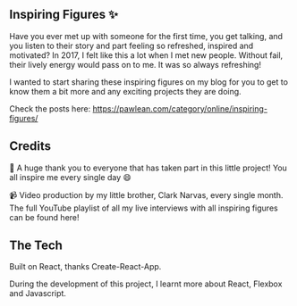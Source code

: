 ## Inspiring Figures ✨

Have you ever met up with someone for the first time, you get talking, and you listen to their story and part feeling so refreshed, inspired and motivated? In 2017, I felt like this a lot when I met new people. Without fail, their lively energy would pass on to me. It was so always refreshing!

I wanted to start sharing these inspiring figures on my blog for you to get to know them a bit more and any exciting projects they are doing.

Check the posts here: https://pawlean.com/category/online/inspiring-figures/

## Credits

💜 A huge thank you to everyone that has taken part in this little project! You all inspire me every single day 😄

📹 Video production by my little brother, Clark Narvas, every single month. The full YouTube playlist of all my live interviews with all inspiring figures can be found here!

## The Tech

Built on React, thanks Create-React-App.

During the development of this project, I learnt more about React, Flexbox and Javascript.

